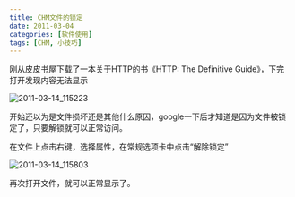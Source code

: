 ```yaml
---
title: CHM文件的锁定
date: 2011-03-04
categories: [软件使用]
tags: [CHM, 小技巧]
---
```


刚从皮皮书屋下载了一本关于HTTP的书《HTTP: The Definitive Guide》，下完打开发现内容无法显示

![2011-03-14_115223](http://fwhyy.com/img/post/2011-03-14_115223.png)

开始还以为是文件损坏还是其他什么原因，google一下后才知道是因为文件被锁定了，只要解锁就可以正常访问。

在文件上点击右键，选择属性，在常规选项卡中点击“解除锁定”

![2011-03-14_115803](http://fwhyy.com/img/post/2011-03-14_115803.png)

再次打开文件，就可以正常显示了。



